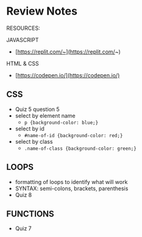 # Review Notes

RESOURCES:

JAVASCRIPT

- [https://replit.com/~](https://replit.com/~)

HTML & CSS

- [https://codepen.io/](https://codepen.io/)

## CSS

- Quiz 5 question 5
- select by element name
  - `p {background-color: blue;}`
- select by id
  - `#name-of-id {background-color: red;}`
- select by class
  - `.name-of-class {background-color: green;}`

## LOOPS

- formatting of loops to identify what will work
- SYNTAX: semi-colons, brackets, parenthesis
- Quiz 8

## FUNCTIONS

- Quiz 7
